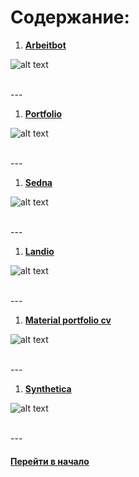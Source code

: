 # Содержание:


1. [**Arbeitbot**](./arbeitbot.zip)

![alt text](./img/arbeitbot1.png "arbeitbot")


<br />
---
<br />


1. [**Portfolio**](./portfolio)

![alt text](./img/portfolio.jpg "Portfolio")


<br />
---
<br />


1. [**Sedna**](./sedna.7z)

![alt text](./img/sedna.jpg "Sedna")


<br />
---
<br />


1. [**Landio**](./landio.zip)

![alt text](./img/landio.jpg "")


<br />
---
<br />


1. [**Material portfolio cv**](./material-portfolio-cv.zip)

![alt text](./img/material-portfolio-cv.jpg "Material portfolio cv")


<br />
---
<br />


1. [**Synthetica**](./synthetica.zip)

![alt text](./img/synthetica.jpg "Synthetica")


<br />
---
<br />


#### [Перейти в начало](https://github.com/tsvetkovpro/sources#web-dev)